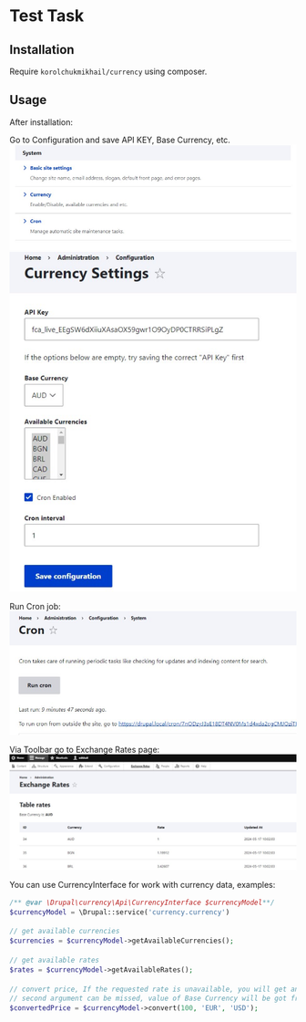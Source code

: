 # Test Task

## Installation

Require `korolchukmikhail/currency` using composer.

## Usage

After installation:

Go to Configuration and save API KEY, Base Currency, etc.
![plot](./help/config_1.jpg)
![plot](./help/config_2.jpg)

Run Cron job:
![plot](./help/cron.jpg)

Via Toolbar go to Exchange Rates page:
![plot](./help/rates.jpg)

You can use CurrencyInterface for work with currency data, examples:
```php
/** @var \Drupal\currency\Api\CurrencyInterface $currencyModel**/
$currencyModel = \Drupal::service('currency.currency')

// get available currencies
$currencies = $currencyModel->getAvailableCurrencies();

// get available rates
$rates = $currencyModel->getAvailableRates();

// convert price, If the requested rate is unavailable, you will get an exception.
// second argument can be missed, value of Base Currency will be got from Settings
$convertedPrice = $currencyModel->convert(100, 'EUR', 'USD');
```
